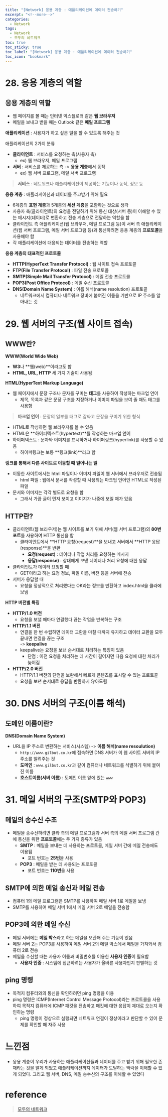 ```yaml
---
title: "[Network] 응용 계층 : 애플리케이션에 데이터 전송하기"
excerpt: "<!--more-->"
categories:
  - Network
tags:
  - Network
  - 모두의 네트워크
toc: true
toc_sticky: true
toc_label: "[Network] 응용 계층 : 애플리케이션에 데이터 전송하기"
toc_icon: "bookmark"
---
```


# 28. 응용 계층의 역할

## 응용 계층의 역할

- 웹 페이지를 볼 때는 인터넷 익스플로러 같은 **웹 브라우저**
- 메일을 보내고 받을 때는 Outlook 같은 **메일 프로그램**

**애플리케이션** : 사용자가 하고 싶은 일을 할 수 있도록 해주는 것

애플리케이션의 2가지 분류

- **클라이언트** : 서비스를 요청하는 측(사용자 측)
  - ex) 웹 브라우저, 메일 프로그램
- **서버** : 서비스를 제공하는 측 -> **응용 계층**에서 동작
  - ex) 웹 서버 프로그램, 메일 서버 프로그램

> **서비스** : 네트워크나 애플리케이션이 제공하는 기능이나 동작, 정보 등

**응용 계층** : 애플리케이션과 데이터를 주고받기 위해 필요

- 6계층의 **표현 계층**과 5계층의 **세션 계층**을 포함하는 것으로 생각
- 사용자 측(클라이언트)의 요청을 전달하기 위해 통신 대상(서버 등)이 이해할 수 있는 메시지(데이터)로 변환하고 전송 계층으로 전달하는 역할을 함
- 클라이언트 측 애플리케이션(웹 브라우저, 메일 프로그램 등)이 서버 측 애플리케이션(웹 서버 프로그램, 메일 서버 프로그램 등)과 통신하려면 응용 계층의 **프로토콜**을 사용해야 함
- 각 애플리케이션에 대응되는 데이터를 전송하는 역할

**응용 계층의 대표적인 프로토콜**

- **HTTP(HyperText Transfer Protocol)** : 웹 사이트 접속 프로토콜
- **FTP(File Transfer Protocol)** : 파일 전송 프로토콜
- **SMTP(Simple Mail Transfer Protocol)** : 메일 전송 프로토콜
- **POP3(Post Office Protocol)** : 메일 수신 프로토콜
- **DNS(Domain Name System)** : 이름 해석(name resolution) 프로토콜
  - 네트워크에서 컴퓨터나 네트워크 장비에 붙여진 이름을 기반으로 IP 주소를 알아내는 것 

# 29. 웹 서버의 구조(웹 사이트 접속)

## WWW란?

**WWW(World Wide Web)**

- **W3**나 **웹(web)**이라고도 함
- **HTML, URL, HTTP** 세 가지 기술이 사용됨

**HTML(HyperText Markup Language)**

- 웹 페이지에서 문장 구조나 문자를 꾸미는 **태그**를 사용하여 작성하는 마크업 언어
  - 제목, 목록과 같은 문장 구조를 지정하거나 이미지 파일을 보여 줄 때도 태그를 사용함

> **마크업 언어** : 문장의 일부를 태그로 감싸고 문장을 꾸미기 위한 형식

- HTML로 작성하면 웹 브라우저를 볼 수 있음
- HTML은 **하이퍼텍스트(hypertext)**를 작성하는 마크업 언어
- 하이퍼텍스트 : 문자와 이미지를 표시하거나 하이퍼링크(hyperlink)를 사용할 수 있음
  - 하이퍼링크는 보통 **링크(link)**라고 함

**링크를 통해서 다른 사이트로 이동할 때 일어나는 일**

- 이동한 사이트에서는 html 파일이나 이미지 파일이 웹 서버에서 브라우저로 전송됨
  - html 파일 : 웹에서 문서를 작성할 때 사용되는 마크업 언어인 HTML로 작성된 파일
- 문서와 이미지는 각각 별도로 요청을 함
  - 그래서 가끔 글이 먼저 보이고 이미지가 나중에 보일 때가 있음

## HTTP란?

- 클라이언트(웹 브라우저)는 웹 사이트를 보기 위해 서버(웹 서버 프로그램)의 **80번 포트**를 사용하여 HTTP 통신을 함
  - 클라이언트에서 **HTTP 요청(request)**을 보내고 서버에서 **HTTP 응답(response)**을 반환
    - **요청(request)** : 데이터나 작업 처리를 요청하는 메시지
    - **응답(response)** : 상대에게 보낸 데이터나 처리 요청에 대한 응답
- 클라이언트가 데이터 요청할 때
  - GET이라고 하는 요청 정보, 파일 이름, 버전 등을 서버에 전송
- 서버가 응답할 때
  - 요청을 정상적으로 처리했다는 OK라는 정보를 반환하고 index.html을 클라에 보냄

**HTTP 버전별 특징**

- **HTTP/1.0 버전**
  - 요청을 보낼 때마다 연결했다 끊는 작업을 반복하는 구조
- **HTTP/1.1 버전**
  - 연결을 한 번 수립하면 데이터 교환을 마칠 때까지 유지하고 데이터 교환을 모두 끝내면 연결을 끊는 구조<br>-> **keepalive**
  - keepalive는 요청을 보낸 순서대로 처리하는 특징이 있음
    - 단점 : 이전 요청을 처리하는 데 시간이 길어지면 다음 요청에 대한 처리가 늦어짐
- **HTTP/2.0 버전**
  - HTTP/1.1  버전의 단점을 보완해서 빠르게 콘텐츠를 표시할 수 있는 프로토콜
  - 요청을 보낸 순서대로 응답을 반환하지 않아도됨

# 30. DNS 서버의 구조(이름 해석)

## 도메인 이름이란?

**DNS(Domain Name System)**

- URL을 IP 주소로 변환하는 서비스(시스템) -> **이름 해석(name resoulution)**
  - `http://www.gilbut.co.kr`에 접속하면 DNS 서버가 이 웹 사이트 서버의 IP 주소를 알려주는 것
  - **도메인** : `www.gilbut.co.kr`과 같이 컴퓨터나 네트워크를 식별하기 위해 붙여진 이름
  - **호스트이름(서버 이름)** : 도메인 이름 앞에 있는 `www`

# 31. 메일 서버의 구조(SMTP와 POP3)

## 메일의 송수신 수조

- 메일을 송수신하려면 클라 측의 메일 프로그램과 서버 측의 메일 서버 프로그램 간에 통신을 위한 **프로토콜**에는 두 가지 종류가 있음
  - **SMTP** : 메일을 보내는 데 사용하는 프로토콜, 메일 서버 간에 메일 전송에도 이용됨
    - 포트 번호는 **25번**을 사용
  - **POP3** : 메일을 받는 데 사용되는 프로토콜
    - 포트 번호는 **110번**을 사용

## SMTP에 의한 메일 송신과 메일 전송

- 컴퓨터 1의 메일 프로그램은 SMTP를 사용하여 메일 서버 1로 메일을 보냄
- SMTP를 사용하여 메일 서버 1에서 메일 서버 2로 메일을 전송함

## POP3에 의한 메일 수신

- 메일 서버에는 **메일 박스**라고 하는 메일을 보관해 주는 기능이 있음
- 메일 서버 2는 POP3를 사용하여 메일 서버 2의 메일 박스에서 메일을 가져와서 컴퓨터 2로 전송
- 메일을 수신할 때는 사용자 이름과 비밀번호를 이용한 **사용자 인증**이 필요함
  - **사용자 인증** : 시스템에 접근하려는 사용자가 올바른 사용자인지 판별하는 것

## ping 명령

- 목적지 컴퓨터와의 통신을 확인하려면 ping 명령을 이용
- ping 명령은 ICMP(Internet Control Message Protocol)라는 프로토콜을 사용하여 목적지 컴퓨터에 ICMP 패킷을 전송하고 패킷에 대한 응답이 제대로 오는지 확인하는 명령
  - ping 명령이 정상으로 실행되면 네트워크 연결이 정상이라고 판단할 수 있어 문제를 확인할 때 자주 사용

# 느낀점

- 응용 계층이 우리가 사용하는 애플리케이션들과 데이터를 주고 받기 위해 필요한 존재라는 것을 알게 되었고
애플리케이션까지 데이터가 도달하는 맥락을 이해할 수 있게 되었다.
그리고 웹 서버, DNS, 메일 송수신의 구조를 이해할 수 있었다

# reference

> [모두의 네트워크](https://www.aladin.co.kr/shop/wproduct.aspx?ItemId=151491282)